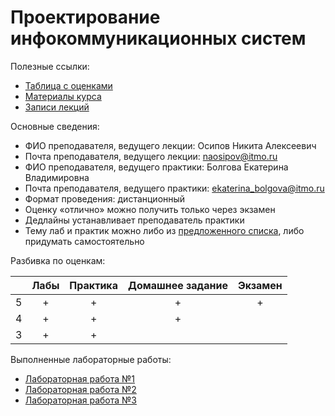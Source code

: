 # Проектирование инфокоммуникационных систем

Полезные ссылки:

- [Таблица с оценками](https://docs.google.com/spreadsheets/d/1E02KSh47hj_lYtmCadkfYcRfjRHkkkgOUJSnnC7AwRs/edit)
- [Материалы курса](https://drive.google.com/drive/folders/1CtvUewLakNZQ9Hu52aUJ-QX6m5TN46WJ)
- [Записи лекций](https://drive.google.com/drive/folders/1Cy_G0NK8PTc7GQ5rIWXrDhDywWpPTrHz)

Основные сведения:

- ФИО преподавателя, ведущего лекции: Осипов Никита Алексеевич
- Почта преподавателя, ведущего лекции: [naosipov@itmo.ru](mailto:naosipov@itmo.ru)
- ФИО преподавателя, ведущего практики: Болгова Екатерина Владимировна
- Почта преподавателя, ведущего практики: [ekaterina_bolgova@itmo.ru](mailto:ekaterina_bolgova@itmo.ru)
- Формат проведения: дистанционный
- Оценку «отлично» можно получить только через экзамен
- Дедлайны устанавливает преподаватель практики
- Тему лаб и практик можно либо из [предложенного списка](https://drive.google.com/drive/folders/1JUH4s29cV4wQLvcdopzTFQOun8_CXQDg), либо придумать самостоятельно

Разбивка по оценкам:

|     | Лабы | Практика | Домашнее задание | Экзамен |
| :-: | :--: | :------: | :--------------: | :-----: |
|  5  |  +   |    +     |        +         |    +    |
|  4  |  +   |    +     |        +         |         |
|  3  |  +   |    +     |                  |         |

Выполненные лабораторные работы:

- [Лабораторная работа №1](labs/lab-1)
- [Лабораторная работа №2](labs/lab-2)
- [Лабораторная работа №3](labs/lab-3)
